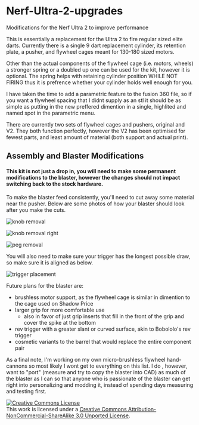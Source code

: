 # Nerf-Ultra-2-upgrades
Modifications for the Nerf Ultra 2 to improve performance

This is essentially a replacement for the Ultra 2 to fire regular sized elite darts. 
Currently there is a single 9 dart replacement cylinder, its retention plate, a pusher, and flywheel cages meant for 130-180 sized motors. 

Other than the actual components of the flywheel cage (i.e. motors, wheels) a stronger spring or a doubled up one can be used for the kit, however it is optional. 
The spring helps with retaining cylinder position WHILE NOT FIRING thus it is prefrence whether your cylinder holds well enough for you. 

I have taken the time to add a parametric feature to the fusion 360 file, so if you want a flywheel spacing that I didnt supply as an stl it should be as simple as putting in the new preffered dimention in a single, highlited and named spot in the parametric menu. 

There are currently two sets of flywheel cages and pushers, original and V2. They both function perfectly, however the V2 has been optimised for fewest parts, and least amount of material (both support and actual print). 

## Assembly and Blaster Modifications

#### This kit is not just a drop in, you will need to make some permanent modifications to the blaster, however the changes should not impact switching back to the stock hardware.

To make the blaster feed consistently, you'll need to cut away some material near the pusher. 
Below are some photos of how your blaster should look after you make the cuts.

![knob removal](https://user-images.githubusercontent.com/44830532/75729258-1c258d80-5c9f-11ea-8cfb-54cff99ae610.jpg)

![knob removal right](https://user-images.githubusercontent.com/44830532/75854512-42cdec00-5da5-11ea-8c54-389c8b60d8b7.jpg)

![peg removal](https://user-images.githubusercontent.com/44830532/76170635-187f8400-6141-11ea-9681-406df10215be.jpg)

You will also need to make sure your trigger has the longest possible draw, so make sure it is aligned as below. 

![trigger placement](https://user-images.githubusercontent.com/44830532/75729209-03b57300-5c9f-11ea-90f6-0ef908935e13.jpg)

Future plans for the blaster are:
- brushless motor support, as the flywheel cage is similar in dimention to the cage used on Shadow Price
- larger grip for more comfortable use
  - also in favor of just grip inserts that fill in the front of the grip and cover the spike at the bottom
- rev trigger with a greater slant or curved surface, akin to Bobololo's rev trigger
- cosmetic variants to the barrel that would replace the entire component pair

As a final note, I'm working on my own micro-brushless flywheel hand-cannons so most likely I wont get to everything on this list. 
I do , however, want to "port" (measure and try to copy the blaster into CAD) as much of the blaster as I can so that anyone who is passionate of the blaster can get right into personalizing and modding it, instead of spending days measuring and testing first.

<a rel="license" href="http://creativecommons.org/licenses/by-nc-sa/3.0/"><img alt="Creative Commons License" style="border-width:0" src="https://i.creativecommons.org/l/by-nc-sa/3.0/88x31.png" /></a><br />This work is licensed under a <a rel="license" href="http://creativecommons.org/licenses/by-nc-sa/3.0/">Creative Commons Attribution-NonCommercial-ShareAlike 3.0 Unported License</a>.
